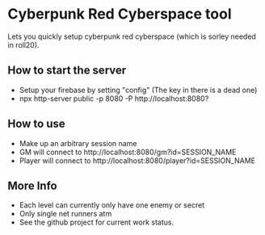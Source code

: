 # Cyberpunk Red Cyberspace tool
Lets you quickly setup cyberpunk red cyberspace (which is sorley needed in roll20).

## How to start the server

- Setup your firebase by setting "config" (The key in there is a dead one)
- npx http-server public -p 8080 -P http://localhost:8080?

## How to use
- Make up an arbitrary session name 
- GM will connect to http://localhost:8080/gm?id=SESSION_NAME
- Player will connect to http://localhost:8080/player?id=SESSION_NAME

## More Info
- Each level can currently only have one enemy or secret
- Only single net runners atm
- See the github project for current work status.
